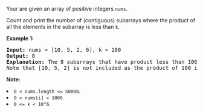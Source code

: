 <p>Your are given an array of positive integers <code>nums</code>.</p>
<p>Count and print the number of (contiguous) subarrays where the product of all the elements in the subarray is less than <code>k</code>.</p>

<p><b>Example 1:</b><br />
<pre>
<b>Input:</b> nums = [10, 5, 2, 6], k = 100
<b>Output:</b> 8
<b>Explanation:</b> The 8 subarrays that have product less than 100 are: [10], [5], [2], [6], [10, 5], [5, 2], [2, 6], [5, 2, 6].
Note that [10, 5, 2] is not included as the product of 100 is not strictly less than k.
</pre>
</p>

<p><b>Note:</b>
<li><code>0 < nums.length <= 50000</code>.</li>
<li><code>0 < nums[i] < 1000</code>.</li>
<li><code>0 <= k < 10^6</code>.</li>
</p>
